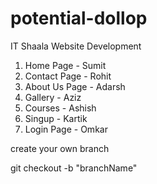 # potential-dollop
IT Shaala Website Development

1. Home Page - Sumit
2. Contact Page - Rohit
3. About Us Page - Adarsh
4. Gallery - Aziz
5. Courses - Ashish
6. Singup - Kartik
7. Login Page - Omkar


create your own branch

git checkout -b "branchName"